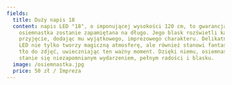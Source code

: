 ```yaml
---
fields:
  title: Duży napis 18
  content: napis LED "18", o imponującej wysokości 120 cm, to gwarancja, że
    osiemnastka zostanie zapamiętana na długo. Jego blask rozświetli każde
    przyjęcie, dodając mu wyjątkowego, imprezowego charakteru. Delikatne światło
    LED nie tylko tworzy magiczną atmosferę, ale również stanowi fantastyczne
    tło do zdjęć, uwieczniając ten ważny moment. Dzięki niemu, osiemnastka
    stanie się niezapomnianym wydarzeniem, pełnym radości i blasku.
  image: /osiemnastka.jpg
  price: 50 zł / Impreza
---
```

